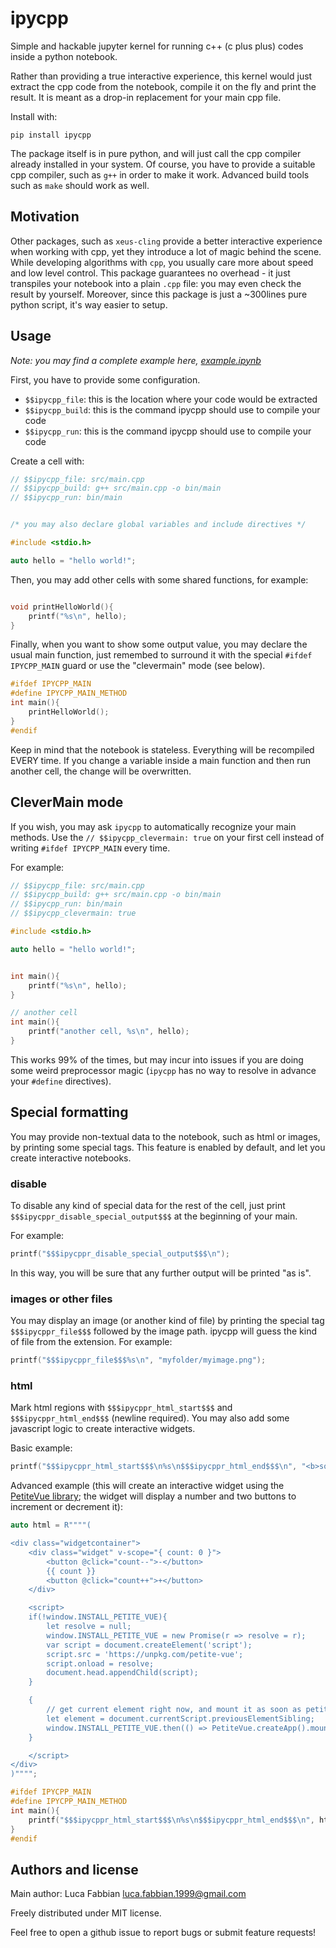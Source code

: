 # ipycpp
Simple and hackable jupyter kernel for running c++ (c plus plus) codes inside a python notebook.

Rather than providing a true interactive experience, this kernel would just extract the cpp code from the notebook, compile it on the fly and print the result. It is meant as a drop-in replacement for your main cpp file.

Install with:
```
pip install ipycpp
```

The package itself is in pure python, and will just call the cpp compiler already installed in your system. Of course, you have to provide a suitable cpp compiler, such as `g++` in order to make it work. Advanced build tools such as `make` should work as well.

## Motivation
Other packages, such as `xeus-cling` provide a better interactive experience when working with cpp, yet they introduce a lot of magic behind the scene. While developing algorithms with `cpp`, you usually care more about speed and low level control. This package guarantees no overhead - it just transpiles your notebook into a plain `.cpp` file: you may even check the result by yourself. Moreover, since this package is just a ~300lines pure python script, it's way easier to setup.

## Usage

*Note: you may find a complete example here, [example.ipynb](https://github.com/lucafabbian/ipycpp/blob/main/example.ipynb)*

First, you have to provide some configuration.
- `$$ipycpp_file`: this is the location where your code would be extracted
- `$$ipycpp_build`: this is the command ipycpp should use to compile your code
- `$$ipycpp_run`: this is the command ipycpp should use to compile your code

Create a cell with:
```cpp
// $$ipycpp_file: src/main.cpp
// $$ipycpp_build: g++ src/main.cpp -o bin/main
// $$ipycpp_run: bin/main


/* you may also declare global variables and include directives */

#include <stdio.h>

auto hello = "hello world!";

```

Then, you may add other cells with some shared functions, for example:
```cpp

void printHelloWorld(){
	printf("%s\n", hello);
}

```

Finally, when you want to show some output value, you may declare the usual main function, just remembed to surround it with the special `#ifdef IPYCPP_MAIN` guard or use the "clevermain" mode (see below).

```cpp
#ifdef IPYCPP_MAIN
#define IPYCPP_MAIN_METHOD
int main(){
	printHelloWorld();
}
#endif

```

Keep in mind that the notebook is stateless. Everything will be recompiled EVERY time. If you change a variable inside a main function and then run another cell, the change will be overwritten.

## CleverMain mode
If you wish, you may ask `ipycpp` to automatically recognize your main methods. Use the `// $$ipycpp_clevermain: true` on your first cell instead of writing `#ifdef IPYCPP_MAIN` every time.

For example:

```cpp
// $$ipycpp_file: src/main.cpp
// $$ipycpp_build: g++ src/main.cpp -o bin/main
// $$ipycpp_run: bin/main
// $$ipycpp_clevermain: true

#include <stdio.h>

auto hello = "hello world!";


int main(){
  	printf("%s\n", hello);
}
```
```cpp
// another cell
int main(){
  	printf("another cell, %s\n", hello);
}
```

This works 99% of the times, but may incur into issues if you are doing some weird preprocessor magic (`ipycpp` has no way to resolve in advance your `#define` directives).

## Special formatting
You may provide non-textual data to the notebook, such as html or images, by printing some special tags. This feature is enabled by default, and let you create interactive notebooks.

### disable
To disable any kind of special data for the rest of the cell, just print `$$$ipycppr_disable_special_output$$$` at the beginning of your main.

For example:
```cpp
printf("$$$ipycppr_disable_special_output$$$\n");
```
In this way, you will be sure that any further output will be printed "as is".

### images or other files
You may display an image (or another kind of file) by printing the special tag `$$$ipycppr_file$$$` followed by the image path. ipycpp will guess the kind of file from the extension. For example:
```cpp
printf("$$$ipycppr_file$$$%s\n", "myfolder/myimage.png");
```

### html
Mark html regions with `$$$ipycppr_html_start$$$` and `$$$ipycppr_html_end$$$` (newline required). You may also add some javascript logic to create interactive widgets.

Basic example:
```cpp
printf("$$$ipycppr_html_start$$$\n%s\n$$$ipycppr_html_end$$$\n", "<b>some bold text</b>");
```

Advanced example (this will create an interactive widget using the [PetiteVue library](https://github.com/vuejs/petite-vue); the widget will display a number and two buttons to increment or decrement it):
```cpp
auto html = R""""(

<div class="widgetcontainer">
	<div class="widget" v-scope="{ count: 0 }">
		<button @click="count--">-</button>
		{{ count }}
		<button @click="count++">+</button>
	</div>

	<script>
	if(!window.INSTALL_PETITE_VUE){
		let resolve = null;
		window.INSTALL_PETITE_VUE = new Promise(r => resolve = r);
		var script = document.createElement('script');
		script.src = 'https://unpkg.com/petite-vue';
		script.onload = resolve;
		document.head.appendChild(script);
	}

	{
		// get current element right now, and mount it as soon as petite-vue is loaded
		let element = document.currentScript.previousElementSibling;
		window.INSTALL_PETITE_VUE.then(() => PetiteVue.createApp().mount(element));
	}

	</script>
</div>
)"""";

#ifdef IPYCPP_MAIN
#define IPYCPP_MAIN_METHOD
int main(){
	printf("$$$ipycppr_html_start$$$\n%s\n$$$ipycppr_html_end$$$\n", html);
}
#endif
```


## Authors and license

Main author: Luca Fabbian <luca.fabbian.1999@gmail.com>

Freely distributed under MIT license.

Feel free to open a github issue to report bugs or submit feature requests!